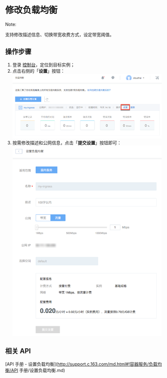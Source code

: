 # 修改负载均衡

<span>Note:</span><div class="alertContent">支持修改描述信息、切换带宽收费方式，设定带宽阈值。</div>

## 操作步骤

1. 登录 [控制台](https://c.163.com/dashboard#/m/ingress/)，定位到目标实例；
2. 点击右侧的「**设置**」按钮：
![](../../image/设置负载均衡.png)
3. 按需修改描述和公网信息，点击「**提交设置**」按钮即可：
![](../../image/设置负载均衡提交.png)

## 相关 API

[API 手册 - 设置负载均衡](http://support.c.163.com/md.html#!容器服务/负载均衡/API 手册/设置负载均衡.md)